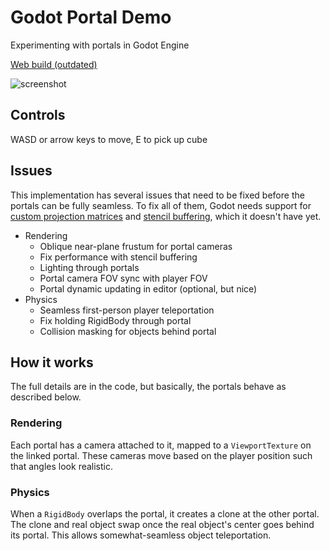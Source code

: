 # Godot Portal Demo

Experimenting with portals in Godot Engine

[Web build (outdated)](https://io12.github.io/godot-portal-demo/)

![screenshot](screenshot.png)

## Controls

WASD or arrow keys to move, E to pick up cube

## Issues

This implementation has several issues that need to be fixed before
the portals can be fully seamless. To fix all of them, Godot needs
support for [custom projection matrices](https://github.com/godotengine/godot-proposals/issues/2713)
and [stencil buffering](https://github.com/godotengine/godot/issues/23721), which
it doesn't have yet.

- Rendering
  - Oblique near-plane frustum for portal cameras
  - Fix performance with stencil buffering
  - Lighting through portals
  - Portal camera FOV sync with player FOV
  - Portal dynamic updating in editor (optional, but nice)
- Physics
  - Seamless first-person player teleportation
  - Fix holding RigidBody through portal
  - Collision masking for objects behind portal

## How it works

The full details are in the code, but basically, the portals behave as
described below.

### Rendering

Each portal has a camera attached to it, mapped to a `ViewportTexture`
on the linked portal. These cameras move based on the player position
such that angles look realistic.

### Physics

When a `RigidBody` overlaps the portal, it creates a clone at the
other portal. The clone and real object swap once the real object's
center goes behind its portal. This allows somewhat-seamless object
teleportation.

